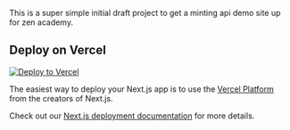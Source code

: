 This is a super simple initial draft project to get a minting api demo site up for zen academy. 

## Deploy on Vercel


[![Deploy to Vercel](https://vercel.com/button)](https://vercel.com/new/import)

The easiest way to deploy your Next.js app is to use the [Vercel Platform](https://vercel.com/new?utm_medium=default-template&filter=next.js&utm_source=create-next-app&utm_campaign=create-next-app-readme) from the creators of Next.js.

Check out our [Next.js deployment documentation](https://nextjs.org/docs/deployment) for more details.
